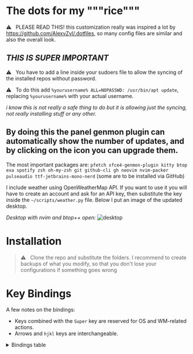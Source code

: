 # The dots for my """rice"""
⚠️ &nbsp; PLEASE READ THIS! this customization really was inspired a lot by https://github.com/AlexvZyl/.dotfiles, so many config files are similar and also the overall look.

***THIS IS SUPER IMPORTANT***
----------------------------------------
⚠️ &nbsp; You have to add a line inside your sudoers file to allow the syncing of the installed repos without password. 

⚠️ &nbsp; To do this add `%yourusername% ALL=NOPASSWD: /usr/bin/apt update`, replacing `%yourusername%` with your actual username. 

*i know this is not really a safe thing to do but it is allowing just the syncing, not really installing stuff or any other.*

By doing this the panel genmon plugin can automatically show the number of updates, and by clicking on the icon you can upgrade them.
----------------------------------------

The most important packages are:
`pfetch xfce4-genmon-plugin kitty btop exa spotify zsh oh-my-zsh git github-cli gh neovim nvim-packer pulseaudio ttf-jetbrains-mono-nerd` (some are to be installed via GitHub)

I include weather using OpenWeatherMap API. If you want to use it you will have to create an account and ask for an API key, then substitute the key inside the `~/scripts/weather.py` file.
Below I put an image of the updated desktop.

*Desktop with nvim and btop++ open:*
![desktop](https://github.com/user-attachments/assets/dffaf98a-92e1-412e-9e4e-e0c3b8d4e751)


# Installation

> ⚠️ &nbsp; Clone the repo and substitute the folders. I recommend to create backups of what you modify, so that you don't lose your configurations if something goes wrong

# Key Bindings

A few notes on the bindings:

- Keys combined with the `Super` key are reserved for OS and WM-related actions.  
- Arrows and `hjkl` keys are interchangeable.

<details>

<summary>Bindings table</summary>

</br>

|  Binding  |  Action   |
| :-------: | :-------: |
| Super + d | File manager (yazi) |
| Super + t | Terminal |
| Super + n | Neovim |
| Super + b | BTop++ |
| Super + Shift + Arrow | Move window between workspaces |
| Super + Number | Go to workspace |
| Super + w | Web browser |

</details>
